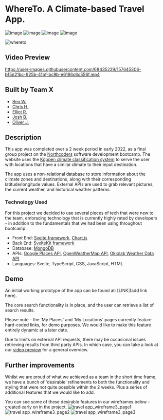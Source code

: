 # WhereTo. A Climate-based Travel App.

![image](https://img.shields.io/badge/Svelte-4A4A55?style=for-the-badge&logo=svelte&logoColor=FF3E00)
![image](https://img.shields.io/badge/TypeScript-007ACC?style=for-the-badge&logo=typescript&logoColor=white)
![image](https://img.shields.io/badge/MongoDB-4EA94B?style=for-the-badge&logo=mongodb&logoColor=white)
![image](	https://img.shields.io/badge/Chart.js-FF6384?style=for-the-badge&logo=chartdotjs&logoColor=white)

![whereto](https://user-images.githubusercontent.com/83911563/157258361-43ad5104-df0e-47b4-8834-5b1f34c53fba.gif)

## Video Preview
https://user-images.githubusercontent.com/68435229/157645306-b15d21bc-925b-41bf-bc9b-e6196c6c556f.mp4

## Built by Team X

- [Ben W.](https://github.com/benwestondigital)
- [Chris H.](https://github.com/CH-DD)
- [Elliot R.](https://github.com/ellriffs)
- [Josh B.](https://github.com/Dance1211)
- [Oliver J.](https://github.com/oliverj95)

## Description

This app was completed over a 2 week period in early 2022, as a final group project on the [Northcoders](https://northcoders.com/) software development bootcamp. The website uses the [Köppen climate classification system](https://en.wikipedia.org/wiki/K%C3%B6ppen_climate_classification) to serve the user with locations that have a similar climate to their input destination.

The app uses a non-relational database to store information about the climate zones and destinations, along with their corresponding latitude/longitude values. External APIs are used to grab relevant pictures, the current weather, and historical weather patterns.

### Technology Used

For this project we decided to use several pieces of tech that were new to the team, embracing technology that is currently highly rated by developers - in addition to the fundamentals that we had been using throughout bootcamp.

- Front End: [Svelte framework](https://svelte.dev/), [Chart.js](https://www.chartjs.org/)
- Back End: [SvelteKit framework](https://kit.svelte.dev/)
- Database: [MongoDB](https://www.mongodb.com/)
- APIs: [Google Places API](https://developers.google.com/maps/documentation/places/web-service/overview), [OpenWeatherMap API](https://openweathermap.org/api), [Okiolab Weather Data API](https://oikolab.com/api-details#api=weather&operation=weather-data)
- Languages: Svelte, TypeScript, CSS, JavaScript, HTML


## Demo

An initial working prototype of the app can be found at: [LINK](add link here).

The core search functionality is in place, and the user can retrieve a list of search results. 

Please note - the 'My Places' and 'My Locations' pages currently feature hard-coded links, for demo purposes. We would like to make this feature entirely dynamic at a later date.

Due to limits on external API requests, there may be occasional issues retrieving results from third party APIs. In which case, you can take a look at our [video preview](#video-preview) for a general overview. 

## Further improvements

Whilst we are proud of what we achieved as a team in the short time frame, we have a bunch of 'desirable' refinements to both the functionality and styling that were not quite possible within the 2 weeks. Plus a series of additional features that we would like to add. 

You can see some of these desirable features in our wireframes below - created early on in the project.
![travel app_wireframe3_page1](https://user-images.githubusercontent.com/68435229/157651552-a724d83f-9927-460d-be57-4253b75c2717.jpg)
![travel app_wireframe3_page2](https://user-images.githubusercontent.com/68435229/157651579-d259e7f0-6643-444f-9563-2639931394ea.jpg)
![travel app_wireframe3_page3](https://user-images.githubusercontent.com/68435229/157651593-4190c926-e272-4eed-92c1-2db92452548e.jpg)

